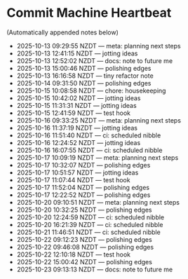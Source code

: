 # Commit Machine Heartbeat

(Automatically appended notes below)
- 2025-10-13 09:29:55 NZDT — meta: planning next steps
- 2025-10-13 12:41:15 NZDT — jotting ideas
- 2025-10-13 12:52:02 NZDT — docs: note to future me
- 2025-10-13 15:00:46 NZDT — polishing edges
- 2025-10-13 16:16:58 NZDT — tiny refactor note
- 2025-10-14 09:31:50 NZDT — polishing edges
- 2025-10-15 10:08:58 NZDT — chore: housekeeping
- 2025-10-15 10:42:02 NZDT — jotting ideas
- 2025-10-15 11:31:31 NZDT — jotting ideas
- 2025-10-15 12:41:59 NZDT — test hook
- 2025-10-16 09:33:25 NZDT — meta: planning next steps
- 2025-10-16 11:37:19 NZDT — jotting ideas
- 2025-10-16 11:51:40 NZDT — ci: scheduled nibble
- 2025-10-16 12:24:52 NZDT — jotting ideas
- 2025-10-16 16:07:55 NZDT — ci: scheduled nibble
- 2025-10-17 10:09:19 NZDT — meta: planning next steps
- 2025-10-17 10:32:07 NZDT — polishing edges
- 2025-10-17 10:51:57 NZDT — jotting ideas
- 2025-10-17 11:07:44 NZDT — test hook
- 2025-10-17 11:52:04 NZDT — polishing edges
- 2025-10-17 12:22:52 NZDT — polishing edges
- 2025-10-20 09:10:51 NZDT — meta: planning next steps
- 2025-10-20 10:32:25 NZDT — polishing edges
- 2025-10-20 12:24:59 NZDT — ci: scheduled nibble
- 2025-10-20 16:21:39 NZDT — ci: scheduled nibble
- 2025-10-21 11:46:51 NZDT — ci: scheduled nibble
- 2025-10-22 09:12:23 NZDT — polishing edges
- 2025-10-22 09:46:08 NZDT — polishing edges
- 2025-10-22 12:10:18 NZDT — test hook
- 2025-10-22 15:00:42 NZDT — polishing edges
- 2025-10-23 09:13:13 NZDT — docs: note to future me
